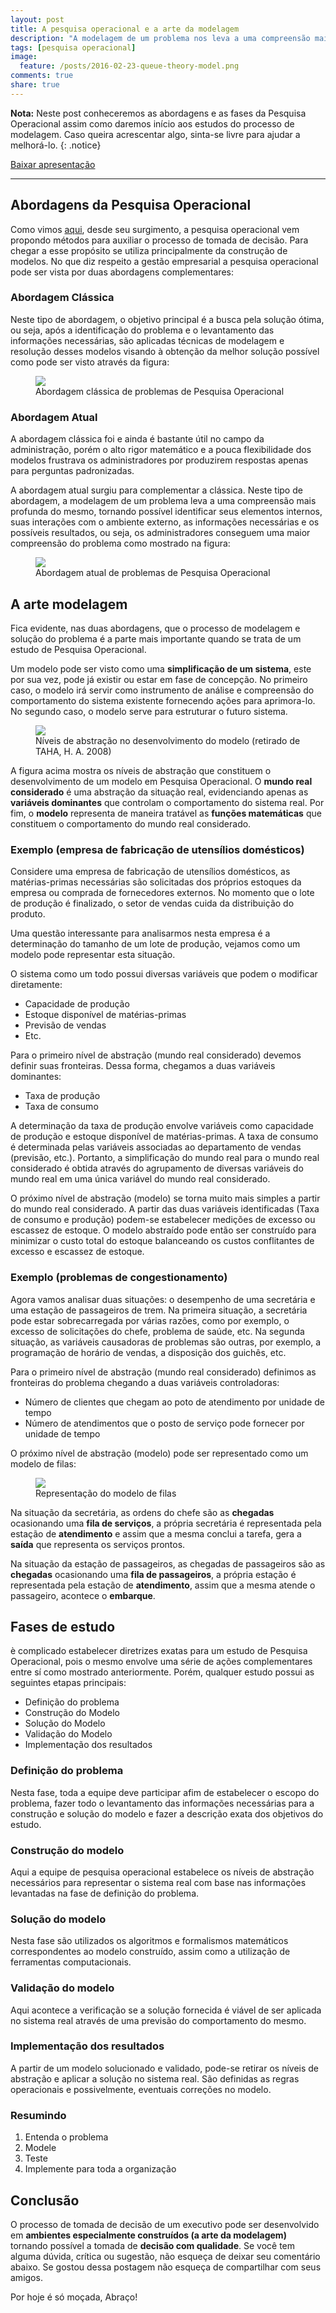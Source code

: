 ```yaml
---
layout: post
title: A pesquisa operacional e a arte da modelagem
description: "A modelagem de um problema nos leva a uma compreensão mais profunda do mesmo, tornando possível identificar seus elementos internos, suas interações com o ambiente externo, as informações necessárias e os possíveis resultados."
tags: [pesquisa operacional]
image:
  feature: /posts/2016-02-23-queue-theory-model.png
comments: true
share: true
---
```


**Nota:** Neste post conheceremos as abordagens e as fases da Pesquisa Operacional assim como daremos início aos estudos do processo de modelagem. Caso queira acrescentar algo, sinta-se livre para ajudar a melhorá-lo.
{: .notice}

<div markdown="0"><a href="https://speakerdeck.com/adrianoviana/pesquisa-operacional-visao-geral" class="btn">Baixar apresentação</a></div>

---

## Abordagens da Pesquisa Operacional

Como vimos <a href="http://www.adrianoviana.com.br/pesquisa-operacional-primeiros-passos/">aqui</a>, desde seu surgimento, a pesquisa operacional vem propondo métodos para auxiliar o processo de tomada de decisão. Para chegar a esse propósito se utiliza principalmente da construção de modelos. No que diz respeito a gestão empresarial a pesquisa operacional pode ser vista por duas abordagens complementares:

### Abordagem Clássica

Neste tipo de abordagem, o objetivo principal é a busca pela solução ótima, ou seja, após a identificação do problema e o levantamento das informações necessárias, são aplicadas técnicas de modelagem e resolução desses modelos visando à obtenção da melhor solução possível como pode ser visto através da figura:

<figure>
	<img src="/images/posts/2016-02-23-classic-focuse-or.png"  />
	<figcaption>Abordagem clássica de problemas de Pesquisa Operacional</figcaption>
</figure>


### Abordagem Atual

A abordagem clássica foi e ainda é bastante útil no campo da administração, porém o alto rigor matemático e a pouca flexibilidade dos modelos frustrava os administradores por produzirem respostas apenas para perguntas padronizadas. 

A abordagem atual surgiu para complementar a clássica. Neste tipo de abordagem, a modelagem de um problema leva a uma compreensão mais profunda do mesmo, tornando possível identificar seus elementos internos, suas interações com o ambiente externo, as informações necessárias e os possíveis resultados, ou seja, os administradores conseguem uma maior compreensão do problema como mostrado na figura:

<figure>
	<img src="/images/posts/2016-02-23-current-focuse-or.png"  />
	<figcaption>Abordagem atual de problemas de Pesquisa Operacional</figcaption>
</figure>

## A arte modelagem

Fica evidente, nas duas abordagens, que o processo de modelagem e solução do problema é a parte mais importante quando se trata de um estudo de Pesquisa Operacional. 

Um modelo pode ser visto como uma __simplificação de um sistema__, este por sua vez, pode já existir ou estar em fase de concepção.  No primeiro caso, o modelo irá servir como instrumento de análise e compreensão do comportamento do sistema existente fornecendo ações para aprimora-lo. No segundo caso, o modelo serve para estruturar o futuro sistema.

<figure>
	<img src="/images/posts/2016-02-23-abstracao-modelo.png"  />
	<figcaption>Níveis de abstração no desenvolvimento do modelo (retirado de TAHA, H. A. 2008)</figcaption>
</figure>

A figura acima mostra os níveis de abstração que constituem o desenvolvimento de um modelo em Pesquisa Operacional. O __mundo real considerado__ é uma abstração da situação real, evidenciando apenas as __variáveis dominantes__ que controlam o comportamento do sistema real. Por fim, o __modelo__ representa de maneira tratável as __funções matemáticas__ que constituem o comportamento do mundo real considerado.

### Exemplo (empresa de fabricação de utensílios domésticos)

Considere uma empresa de fabricação de utensílios domésticos, as matérias-primas necessárias são solicitadas dos próprios estoques da empresa ou comprada de fornecedores externos. No momento que o lote de produção é finalizado, o setor de vendas cuida da distribuição do produto. 

Uma questão interessante para analisarmos nesta empresa é a determinação do tamanho de um lote de produção, vejamos como um modelo pode representar esta situação.

O sistema como um todo possui diversas variáveis que podem o modificar diretamente:

* Capacidade de produção
* Estoque disponível de matérias-primas
* Previsão de vendas
* Etc.

Para o primeiro nível de abstração (mundo real considerado) devemos definir suas fronteiras. Dessa forma, chegamos a duas variáveis dominantes:

* Taxa de produção
* Taxa de consumo

A determinação da taxa de produção envolve variáveis como capacidade de produção e estoque disponível de matérias-primas. A taxa de consumo é determinada pelas variáveis associadas ao departamento de vendas (previsão, etc.). Portanto, a simplificação do mundo real para o mundo real considerado é obtida através do agrupamento de diversas variáveis do mundo real em uma única variável do mundo real considerado.

O próximo nível de abstração (modelo) se torna muito mais simples a partir do mundo real considerado. A partir das duas variáveis identificadas (Taxa de consumo e produção) podem-se estabelecer medições de excesso ou escassez de estoque. O modelo abstraído pode então ser construído para minimizar o custo total do estoque balanceando os custos conflitantes de excesso e escassez de estoque.

### Exemplo (problemas de congestionamento)

Agora vamos analisar duas situações: o desempenho de uma secretária e uma estação de passageiros de trem. Na primeira situação, a secretária pode estar sobrecarregada por várias razões, como por exemplo, o excesso de solicitações do chefe, problema de saúde, etc. Na segunda situação, as variáveis causadoras de problemas são outras, por exemplo, a programação de horário de vendas, a disposição dos guichês, etc.

Para o primeiro nível de abstração (mundo real considerado) definimos as fronteiras do problema chegando a duas variáveis controladoras:

* Número de clientes que chegam ao poto de atendimento por unidade de tempo
* Número de atendimentos que o posto de serviço pode fornecer por unidade de tempo

O próximo nível de abstração (modelo) pode ser representado como um modelo de filas:

<figure>
	<img src="/images/posts/2016-02-23-modelo-filas.png"  />
	<figcaption>Representação do modelo de filas</figcaption>
</figure>

Na situação da secretária, as ordens do chefe são as __chegadas__ ocasionando uma __fila de serviços__, a própria secretária é representada pela estação de __atendimento__ e assim que a mesma conclui a tarefa, gera a __saída__ que representa os serviços prontos.

Na situação da estação de passageiros, as chegadas de passageiros são as __chegadas__ ocasionando uma __fila de passageiros__, a própria estação é representada pela estação de __atendimento__, assim que a mesma atende o passageiro, acontece o __embarque__.

## Fases de estudo

è complicado estabelecer diretrizes exatas para um estudo de Pesquisa Operacional, pois o mesmo envolve uma série de ações complementares entre sí como mostrado anteriormente. Porém, qualquer estudo possui as seguintes etapas principais:

* Definição do problema
* Construção do Modelo
* Solução do Modelo
* Validação do Modelo
* Implementação dos resultados

### Definição do problema

Nesta fase, toda a equipe deve participar afim de estabelecer o escopo do problema, fazer todo o levantamento das informações necessárias para a construção e solução do modelo e fazer a descrição exata dos objetivos do estudo.

### Construção do modelo

Aqui a equipe de pesquisa operacional estabelece os níveis de abstração necessários para representar o sistema real com base nas informações levantadas na fase de definição do problema.

### Solução do modelo

Nesta fase são utilizados os algoritmos e formalismos matemáticos correspondentes ao modelo construído, assim como a utilização de ferramentas computacionais.


### Validação do modelo

Aqui acontece a verificação se a solução fornecida é viável de ser aplicada no sistema real através de uma previsão do comportamento do mesmo.

### Implementação dos resultados

A partir de um modelo solucionado e validado, pode-se retirar os níveis de abstração e aplicar a solução no sistema real. São definidas as regras operacionais e possivelmente, eventuais correções no modelo.

### Resumindo

1. Entenda o problema
2. Modele
3. Teste
4. Implemente para toda a organização

## Conclusão

O processo de tomada de decisão de um executivo pode ser desenvolvido em __ambientes especialmente construídos (a arte da modelagem)__ tornando possível a tomada de __decisão com qualidade__. Se você tem alguma dúvida, crítica ou sugestão, não esqueça de deixar seu comentário abaixo. Se gostou dessa postagem não esqueça de compartilhar com seus amigos. 

Por hoje é só moçada, Abraço!



